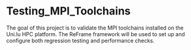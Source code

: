 # Testing_MPI_Toolchains
The goal of this project is to validate the MPI toolchains installed on the Uni.lu HPC platform. The ReFrame framework will be used to set up and configure both regression testing and performance checks.
